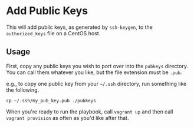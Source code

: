 # Add Public Keys

This will add public keys, as generated by `ssh-keygen`, to the
`authorized_keys` file on a CentOS host.

## Usage

First, copy any public keys you wish to port over into the `pubkeys`
directory. You can call them whatever you like, but the file extension
must be `.pub`.

e.g., to copy one public key from your `~/.ssh` directory, run something like
the following.

    cp ~/.ssh/my_pub_key.pub ./pubkeys

When you're ready to run the playbook, call `vagrant up` and then call
`vagrant provision` as often as you'd like after that.
